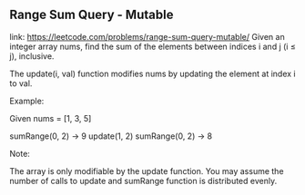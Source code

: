 ## Range Sum Query - Mutable 
link: <https://leetcode.com/problems/range-sum-query-mutable/>
Given an integer array nums, find the sum of the elements between indices i and j (i &le; j), inclusive.

The update(i, val) function modifies nums by updating the element at index i to val.

Example:

Given nums = [1, 3, 5]

sumRange(0, 2) -> 9
update(1, 2)
sumRange(0, 2) -> 8



Note:

The array is only modifiable by the update function.
You may assume the number of calls to update and sumRange function is distributed evenly.

